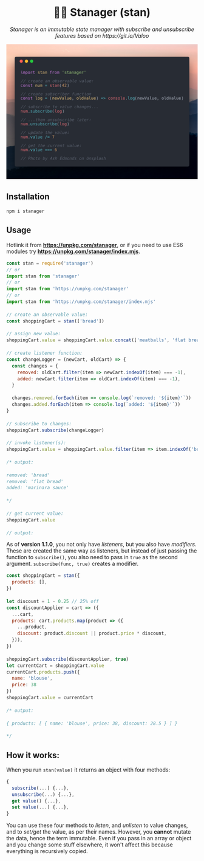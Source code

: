 <h1 align=center> 👩‍💼 Stanager (stan) </h1>
<p align=center><em>Stanager is an immutable state manager with subscribe and unsubscribe features based on https://git.io/Valoo</em></p>

![Screenshot of stanager in action via carbon.now.sh](Screenshots/stanager-carbon.png)
## Installation

```bash
npm i stanager
```

## Usage

Hotlink it from __https://unpkg.com/stanager__, or if you need to use ES6 modules try __https://unpkg.com/stanager/index.mjs__.

```js
const stan = require('stanager')
// or
import stan from 'stanager'
// or
import stan from 'https://unpkg.com/stanager'
// or
import stan from 'https://unpkg.com/stanager/index.mjs'

// create an observable value:
const shoppingCart = stan(['bread'])

// assign new value:
shoppingCart.value = shoppingCart.value.concat(['meatballs', 'flat bread'])

// create listener function:
const changeLogger = (newCart, oldCart) => {
  const changes = {
    removed: oldCart.filter(item => newCart.indexOf(item) === -1),
    added: newCart.filter(item => oldCart.indexOf(item) === -1),
  }
  
  changes.removed.forEach(item => console.log(`removed: '${item}'`))
  changes.added.forEach(item => console.log(`added: '${item}'`))
}

// subscribe to changes:
shoppingCart.subscribe(changeLogger)

// invoke listener(s):
shoppingCart.value = shoppingCart.value.filter(item => item.indexOf('bread') === -1).concat('marinara sauce')

/* output:

removed: 'bread'
removed: 'flat bread'
added: 'marinara sauce'

*/

// get current value:
shoppingCart.value

// output: 
```

As of __version 1.1.0__, you not only have _listeners_, but you also have _modifiers_. These are created the same way as listeners, but instead of just passing the function to `subscribe()`, you also need to pass in `true` as the second argument. `subscribe(func, true)` creates a modifier.

```js
const shoppingCart = stan({
  products: [],
})

let discount = 1 - 0.25 // 25% off
const discountApplier = cart => ({
  ...cart,
  products: cart.products.map(product => ({
    ...product,
    discount: product.discount || product.price * discount,
  })),
})

shoppingCart.subscribe(discountApplier, true)
let currentCart = shoppingCart.value
currentCart.products.push({
  name: 'blouse',
  price: 38
})
shoppingCart.value = currentCart

/* output:

{ products: [ { name: 'blouse', price: 38, discount: 28.5 } ] }

*/
```

## How it works:

When you run `stan(value)` it returns an object with four methods:

```js
{
  subscribe(...) {...},
  unsubscribe(...) {...},
  get value() {...},
  set value(...) {...},
}
```

You can use these four methods to _listen_, and _unlisten_ to value changes, and to _set/get_ the value, as per their names. However, you __cannot__ mutate the data, hence the term immutable. Even if you pass in an array or object and you change some stuff elsewhere, it won't affect this because everything is recursively copied.
